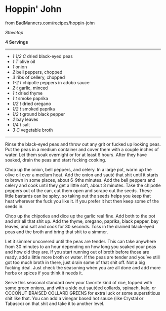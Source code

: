 # Hoppin' John

from [BadManners.com/recipes/hoppin-john](https://www.badmanners.com/recipes/hoppin-john)

*Stovetop*

**4 Servings**

---

- *1 1/2 C* dried black-eyed peas
- *1 T* olive oil
- *1* onion
- *2* bell peppers, chopped
- *3* ribs of cellery, chopped
- *1-2 t* chipotle peppers in adobo sauce
- *2 t* garlic, minced
- *1 t* dried thyme
- *1 t* smoke paprika
- *1/2 t* dried oregano
- *1/2 t* smoked paprika
- *1/2 t* ground black pepper
- *2* bay leaves
- *1/4 t* salt
- *3 C* vegetable broth

---

Rinse the black-eyed peas and throw out any grit or fucked up looking peas. Put
the peas in a medium container and cover them with a couple inches of water. Let
them soak overnight or for at least 6 hours. After they have soaked, drain the
peas and start fucking cooking.

Chop up the onion, bell peppers, and celery. In a large pot, warm up the olive
oil over a medium heat. Add the onion and sauté that shit until it starts to
brown in some places, about 6-9ths  minutes. Add the bell peppers and celery and
cook until they get a little soft, about 3 minutes. Take the chipotle peppers
out of the can, cut them open and scrape out the seeds. These little bastards
can be spicy, so taking out the seeds helps you keep that heat wherever the fuck
you like it. If you prefer it hot then keep some of the seeds in.

Chop up the chipotles and dice up the garlic real fine. Add both to the pot and
stir all that shit up. Add the thyme, oregano, paprika, black pepper, bay
leaves, and salt and cook for 30 seconds. Toss in the drained black-eyed peas
and the broth and bring that shit to a simmer.

Let it simmer uncovered until the peas are tender. This can take anywhere from
30 minutes to an hour depending on how long you soaked your peas and how old
they are. If you start running out of broth before those are ready, add a little
more broth or water. If the peas are tender and you’ve still got too much broth
in there, just drain some of that shit off. Not a big fucking deal. Just check
the seasoning when you are all done and add more herbs or spices if you think it
needs it.

Serve this seasonal standard over your favorite kind of rice, topped with some
green onions, and with a side out sautéed collards, spinach, kale, or COCONUT
BRAISED COLLARD GREENS for extra luck or some superstitious shit like that. You
can add a vinegar based hot sauce (like Crystal or Tabasco) on that shit and
take it to another level.
